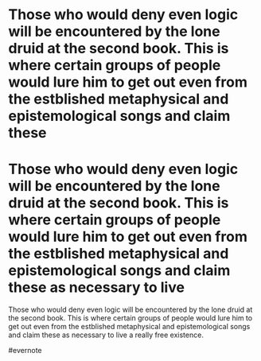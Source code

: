 # Those who would deny even logic will be encountered by the lone druid at the second book. This is where certain groups of people would lure him to get out even from the estblished metaphysical and epistemological songs and claim these

# Those who would deny even logic will be encountered by the lone druid at the second book. This is where certain groups of people would lure him to get out even from the estblished metaphysical and epistemological songs and claim these as necessary to live

Those who would deny even logic will be encountered by the lone druid at the second book. This is where certain groups of people would lure him to get out even from the estblished metaphysical and epistemological songs and claim these as necessary to live a really free existence.

\#evernote


